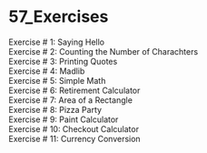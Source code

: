 # 57_Exercises

Exercise # 1: Saying Hello\
Exercise # 2: Counting the Number of Charachters\
Exercise # 3: Printing Quotes\
Exercise # 4: Madlib\
Exercise # 5: Simple Math\
Exercise # 6: Retirement Calculator\
Exercise # 7: Area of a Rectangle\
Exercise # 8: Pizza Party\
Exercise # 9: Paint Calculator\
Exercise # 10: Checkout Calculator\
Exercise # 11: Currency Conversion
